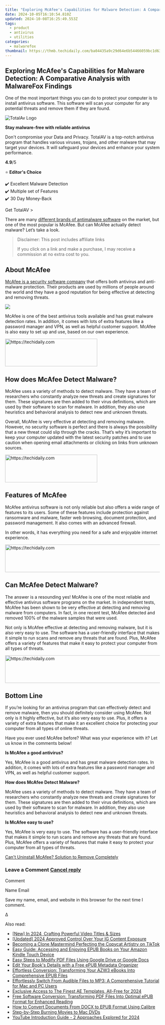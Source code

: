 ```yaml
---
title: "Exploring McAfee's Capabilities for Malware Detection: A Comparative Analysis with MalwareFox Findings"
date: 2024-10-05T16:10:54.810Z
updated: 2024-10-08T16:25:49.553Z
tags:
  - product
  - antivirus
  - utilities
categories:
  - malwarefox
thumbnail: https://thmb.techidaily.com/ba04435a9c29d64e6b54466059bc1d63c6b55c0d271d3714cb63b43e99d25c0a.jpg
---
```


## Exploring McAfee's Capabilities for Malware Detection: A Comparative Analysis with MalwareFox Findings

One of the most important things you can do to protect your computer is to install antivirus software. This software will scan your computer for any potential threats and remove them if they are found. 

![TotalAv Logo](https://www.malwarefox.com/wp-content/uploads/2024/02/totalav-svg.webp "totalav-svg")

**Stay malware-free with reliable antivirus**

Don't compromise your Data and Privacy. TotalAV is a top-notch antivirus program that handles various viruses, trojans, and other malware that may target your devices. It will safeguard your devices and enhance your system performance.

**4.9**/5

⭐ **Editor's Choice**

✔️ Excellent Malware Detection  
✔️ Multiple set of Features  
✔️ 30 Day Money-Back

[](https://tools.techidaily.com/malwarefox/products/) Get TotalAV > 

There are many [different brands of antimalware software](https://tools.techidaily.com/malwarefox/products/) on the market, but one of the most popular is McAfee. But can McAfee actually detect malware? Let’s take a look.

>  Disclaimer: This post includes affiliate links
>
>  If you click on a link and make a purchase, I may receive a commission at no extra cost to you.
>

## About McAfee

[McAfee is a security software company](https://www.mcafee.com/en-in/index.html) that offers both antivirus and anti-malware protection. Their products are used by millions of people around the world and they have a good reputation for being effective at detecting and removing threats.

![](https://www.malwarefox.com/wp-content/uploads/2021/01/mcafee_dash.jpg)

McAfee is one of the best antivirus tools available and has great malware detection rates. In addition, it comes with lots of extra features like a password manager and VPN, as well as helpful customer support. McAfee is also easy to set up and use, based on our own experience.

<!-- affiliate ads begin -->
<a href="https://aligracehair.sjv.io/c/5597632/1934183/19272" target="_top" id="1934183">
  <img src="//a.impactradius-go.com/display-ad/19272-1934183" border="0" alt="https://techidaily.com" width="300" height="90"/>
</a>
<img height="0" width="0" src="https://aligracehair.sjv.io/i/5597632/1934183/19272" style="position:absolute;visibility:hidden;" border="0" />
<!-- affiliate ads end -->

## How does McAfee Detect Malware?

McAfee uses a variety of methods to detect malware. They have a team of researchers who constantly analyze new threats and create signatures for them. These signatures are then added to their virus definitions, which are used by their software to scan for malware. In addition, they also use heuristics and behavioral analysis to detect new and unknown threats.

Overall, McAfee is very effective at detecting and removing malware. However, no security software is perfect and there is always the possibility that a new threat could slip through the cracks. That’s why it’s important to keep your computer updated with the latest security patches and to use caution when opening email attachments or clicking on links from unknown sources.

<!-- affiliate ads begin -->
<a href="https://aligracehair.sjv.io/c/5597632/2135369/19272" target="_top" id="2135369">
  <img src="//a.impactradius-go.com/display-ad/19272-2135369" border="0" alt="https://techidaily.com" width="300" height="90"/>
</a>
<img height="0" width="0" src="https://aligracehair.sjv.io/i/5597632/2135369/19272" style="position:absolute;visibility:hidden;" border="0" />
<!-- affiliate ads end -->

## Features of McAfee

McAfee antivirus software is not only reliable but also offers a wide range of features to its users. Some of these features include protection against ransomware and malware, faster web browsing, document protection, and password management. It also comes with an advanced firewall.

In other words, it has everything you need for a safe and enjoyable internet experience.

<!-- affiliate ads begin -->
<a href="https://ephamedtechinc.pxf.io/c/5597632/2137222/26400" target="_top" id="2137222">
  <img src="//a.impactradius-go.com/display-ad/26400-2137222" border="0" alt="https://techidaily.com" width="728" height="90"/>
</a>
<img height="0" width="0" src="https://ephamedtechinc.pxf.io/i/5597632/2137222/26400" style="position:absolute;visibility:hidden;" border="0" />
<!-- affiliate ads end -->

## Can McAfee Detect Malware?

The answer is a resounding yes! McAfee is one of the most reliable and effective antivirus software programs on the market. In independent tests, McAfee has been shown to be very effective at detecting and removing malware from computers. In fact, in one recent test, McAfee detected and removed 100% of the malware samples that were used.

Not only is McAfee effective at detecting and removing malware, but it is also very easy to use. The software has a user-friendly interface that makes it simple to run scans and remove any threats that are found. Plus, McAfee offers a variety of features that make it easy to protect your computer from all types of threats.

<!-- affiliate ads begin -->
<a href="https://electronicx.pxf.io/c/5597632/1166360/14483" target="_top" id="1166360">
  <img src="//a.impactradius-go.com/display-ad/14483-1166360" border="0" alt="https://techidaily.com" width="728" height="90"/>
</a>
<img height="0" width="0" src="https://electronicx.pxf.io/i/5597632/1166360/14483" style="position:absolute;visibility:hidden;" border="0" />
<!-- affiliate ads end -->

## Bottom Line

If you’re looking for an antivirus program that can effectively detect and remove malware, then you should definitely consider using McAfee. Not only is it highly effective, but it’s also very easy to use. Plus, it offers a variety of extra features that make it an excellent choice for protecting your computer from all types of online threats.

Have you ever used McAfee before? What was your experience with it? Let us know in the comments below!

**Is McAfee a good antivirus?** 

Yes, McAfee is a good antivirus and has great malware detection rates. In addition, it comes with lots of extra features like a password manager and VPN, as well as helpful customer support.

**How does McAfee Detect Malware?** 

McAfee uses a variety of methods to detect malware. They have a team of researchers who constantly analyze new threats and create signatures for them. These signatures are then added to their virus definitions, which are used by their software to scan for malware. In addition, they also use heuristics and behavioral analysis to detect new and unknown threats.

**Is McAfee easy to use?** 

Yes, McAfee is very easy to use. The software has a user-friendly interface that makes it simple to run scans and remove any threats that are found. Plus, McAfee offers a variety of features that make it easy to protect your computer from all types of threats.

[Can't Uninstall McAfee? Solution to Remove Completely](https://tools.techidaily.com/malwarefox/products/)

### Leave a Comment [Cancel reply](https://tools.techidaily.com/malwarefox/products/)

Comment

Name Email 

Save my name, email, and website in this browser for the next time I comment.

Δ

<ins class="adsbygoogle"
     style="display:block"
     data-ad-format="autorelaxed"
     data-ad-client="ca-pub-7571918770474297"
     data-ad-slot="1223367746"></ins>

<ins class="adsbygoogle"
     style="display:block"
     data-ad-client="ca-pub-7571918770474297"
     data-ad-slot="8358498916"
     data-ad-format="auto"
     data-full-width-responsive="true"></ins>

<span class="atpl-alsoreadstyle">Also read:</span>
<div><ul>
<li><a href="https://facebook-video-footage.techidaily.com/new-in-2024-crafting-powerful-video-titles-and-sizes/"><u>[New] In 2024, Crafting Powerful Video Titles & Sizes</u></a></li>
<li><a href="https://instagram-videos.techidaily.com/updated-2024-approved-control-over-your-ig-content-exposure/"><u>[Updated] 2024 Approved Control Over Your IG Content Exposure</u></a></li>
<li><a href="https://tiktok-video-recordings.techidaily.com/becoming-a-clone-mastermind-perfecting-the-copycat-artistry-on-tiktok/"><u>Becoming a Clone Mastermind Perfecting the Copycat Artistry on TikTok</u></a></li>
<li><a href="https://discover-answers.techidaily.com/easy-guide-accessing-and-enjoying-epub-books-on-your-amazon-kindle-touch-device/"><u>Easy Guide: Accessing and Enjoying EPUB Books on Your Amazon Kindle Touch Device</u></a></li>
<li><a href="https://win-rankings.techidaily.com/easy-steps-to-modify-pdf-files-using-google-drive-or-google-docs/"><u>Easy Steps to Modify PDF Files Using Google Drive or Google Docs</u></a></li>
<li><a href="https://discover-answers.techidaily.com/edit-your-books-details-with-a-free-epub-metadata-organizer/"><u>Edit Your Book's Details with a Free ePUB Metadata Organizer</u></a></li>
<li><a href="https://discover-answers.techidaily.com/effortless-conversion-transforming-your-azw3-ebooks-into-comprehensive-epub-files/"><u>Effortless Conversion: Transforming Your AZW3 eBooks Into Comprehensive EPUB Files</u></a></li>
<li><a href="https://discover-answers.techidaily.com/effortlessly-switch-from-audible-files-to-mp3-a-comprehensive-tutorial-for-mac-and-pc-users/"><u>Effortlessly Switch From Audible Files to MP3: A Comprehensive Tutorial for Mac and PC Users</u></a></li>
<li><a href="https://vp-tips.techidaily.com/exclusive-access-to-the-finest-ae-templates-all-free-for-2024/"><u>Exclusive Access to The Finest AE Templates, All-Free for 2024</u></a></li>
<li><a href="https://discover-answers.techidaily.com/free-software-conversion-transforming-pdf-files-into-optimal-epub-format-for-enhanced-reading/"><u>Free Software Conversion: Transforming PDF Files Into Optimal ePUB Format for Enhanced Reading</u></a></li>
<li><a href="https://discover-answers.techidaily.com/how-to-convert-documents-from-docx-to-epub-format-using-calibre/"><u>How to Convert Documents From DOCX to EPUB Format Using Calibre</u></a></li>
<li><a href="https://article-knowledge.techidaily.com/step-by-step-burning-movies-to-mac-dvds/"><u>Step-by-Step Burning Movies to Mac DVDs</u></a></li>
<li><a href="https://facebook-record-videos.techidaily.com/youtube-introduction-guide-2-approaches-explored-for-2024/"><u>YouTube Introduction Guide - 2 Approaches Explored for 2024</u></a></li>
</ul></div>

